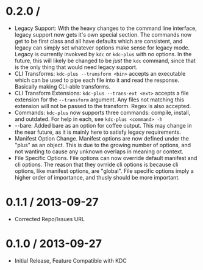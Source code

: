 # 0.2.0 /

 - Legacy Support: With the heavy changes to the command line interface,
  legacy support now gets it's own special section. The commands now get
  to be first class and all have defaults which are consistent, and legacy
  can simply set whatever options make sense for legacy mode. Legacy is
  currently invokved by `kdc` or `kdc-plus` with no options. In the future,
  this will likely be changed to be *just* the `kdc` command, since that is
  the only thing that would need legacy support.
 - CLI Transforms: `kdc-plus --transform <bin>` accepts an executable which
  can be used to pipe each file into it and read the response. Basically making
  CLI-able transforms.
 - CLI Transform Extensions: `kdc-plus --trans-ext <ext>` accepts a file
  extension for the `--transform` argument. Any files not matching this
  extension will not be passed to the transform. Regex is also accepted.
 - Commands: `kdc-plus` now supports three commands: compile, install, and
  outdated. For help in each, see `kdc-plus <command> -h`
 - --bare: Added bare as an option for coffee output. This may change in the
  near future, as it is mainly here to satisfy legacy requirements.
 - Manifest Option Change. Manifest options are now defined under the "plus"
  as an object. This is due to the growing number of options, and not wanting
  to cause any unknown overlaps in meaning or context.
 - File Specific Options. File options can now override default manifest and
  cli options. The reason that they ovrride cli options is because cli options,
  like manifest options, are "global". File specific options imply a higher
  order of importance, and thusly should be more important. 

# 0.1.1 / 2013-09-27

 - Corrected Repo/Issues URL

# 0.1.0 / 2013-09-27

 - Initial Release, Feature Compatible with KDC
